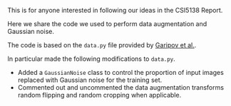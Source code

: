 This is for anyone interested in following our ideas in the CSI5138 Report.

Here we share the code we used to perform data augmentation and Gaussian noise. 

The code is based on the `data.py` file provided by [Garipov et al.](https://github.com/timgaripov/dnn-mode-connectivity). 

In particular made the following modifications to `data.py`.

- Added a `GaussianNoise` class to control the proportion of input images replaced with Gaussian noise for the training set.
- Commented out and uncommented the data augmentation transforms random flipping and random cropping when applicable.